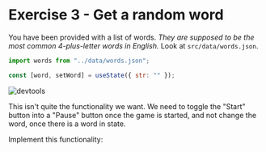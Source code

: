 # Exercise 3 - Get a random word

You have been provided with a list of words. _They are supposed to be the most common 4-plus-letter words in English._ Look at `src/data/words.json`.

<!-- 1. Let's start by importing that into `App.js`. This will give us access to the entire array of `words` in that `json` file. -->

```js
import words from "../data/words.json";
```

<!-- 2. Write a function called `getNewWord` inside of `App`. This function should `console.log` a random word from that array. Time to flex those `JS` muscles! 💪. -->

<!-- 3. Call that function inside of `handleStart`, effectively tying it to the start button. -->

<!-- 4. Once you have that working, you need to save that word in state. Create a new state variable called `word`. -->
<!-- 5. The initial state of `word` should be the following `{str: ""}`. _We are making it an object because we are going to need to add more to this `word` in a bit._ -->

```js
const [word, setWord] = useState({ str: "" });
```

<!-- 6. Modify `getNewWord` to set the state of `word.str` with the random word. -->
<!-- 7. Use the React dev tools to validate that a new word is put in state everytime you click on the start button. -->

![devtools](../__lecture/assets/ex_3.1.gif)

This isn't quite the functionality we want. We need to toggle the "Start" button into a "Pause" button once the game is started, and not change the word, once there is a word in state.

Implement this functionality:

<!-- 8. Only call `getNewWord` if there is no word in `word.str`. -->

<!-- 9. Modify the button label to be dynamic. It should be either "Start", "Pause" or "Continue" depending on the status of the game. -->
